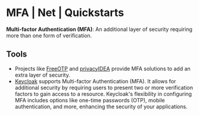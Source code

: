 # MFA | Net | Quickstarts
**Multi-factor Authentication (MFA)**: An additional layer of security requiring more than one form of verification.

## Tools
- Projects like [FreeOTP](https://freeotp.github.io/) and [privacyIDEA](https://www.privacyidea.org/) provide MFA solutions to add an extra layer of security.
- [Keycloak](https://www.keycloak.org/) supports Multi-factor Authentication (MFA). It allows for additional security by requiring users to present two or more verification factors to gain access to a resource. Keycloak's flexibility in configuring MFA includes options like one-time passwords (OTP), mobile authentication, and more, enhancing the security of your applications.
